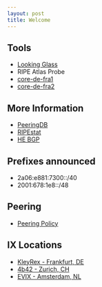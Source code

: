 ```yaml
---
layout: post
title: Welcome
---
```


## Tools
- [Looking Glass](https://lg.as213151.net)
- RIPE Atlas Probe
 - [core-de-fra1](https://atlas.ripe.net/probes/1000597/)
 - [core-de-fra2](https://atlas.ripe.net/probes/1000612/)

## More Information
- [PeeringDB](https://as213151.peeringdb.com/)
- [RIPEstat](https://stat.ripe.net/AS213151)
- [HE BGP](https://bgp.he.net/AS213151/)

## Prefixes announced
- 2a06:e881:7300::/40
- 2001:678:1e8::/48

## Peering
- [Peering Policy](/policy/)

## IX Locations
- [KleyRex - Frankfurt, DE](https://www.peeringdb.com/ix/123)
- [4b42 - Zurich, CH](https://www.peeringdb.com/ix/2447)
- [EVIX - Amsterdam, NL](https://www.peeringdb.com/ix/2274)

